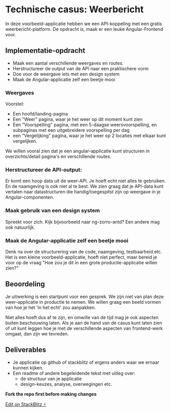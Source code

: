 # Technische casus: Weerbericht

In deze voorbeeld-applicatie hebben we een API-koppeling met een gratis weerbericht-platform. De opdracht is, maak er een leuke Angular-Frontend voor.

## Implementatie-opdracht

 - Maak een aantal verschillende weergaves en routes.
 - Herstructureer de output van de API naar een praktischere vorm
 - Doe voor de weergave iets met een design system
 - Maak de Angular-applicatie zelf een beetje mooi

### Weergaves
Voorstel:
 - Een hoofd/landing-pagina
 - Een "Weer" pagina, waar je het weer op dit moment kunt zien
 - Een "Voorspelling" pagina, met een 5-daagse weersvoorspelling, en subpaginas met een uitgebreidere voorspelling per dag
 - een "Vergelijking" pagina, waar je het weer op 2 locaties met elkaar kunt vergelijken.
 
We willen vooral zien dat je een angular-applicatie kunt structuren in overzichts/detail pagina's en verschillende routes.

### Herstructureer de API-output:

Er komt een hoop data uit de weer-API. Je hoeft echt niet alles te gebruiken. En de naamgeving is ook niet al te best. We zien graag dat je API-data kunt vertalen naar datastructuren die handig/toegespitst zijn op weergave in je Angular-componenten.

### Maak gebruik van een design system
Spreekt voor zich. Kijk bijvoorbeeld naar ng-zorro-antd? Een andere mag ook natuurlijk.

### Maak de Angular-applicatie zelf een beetje mooi
Denk na over de structurering van de code, naamgeving, testbaarheid etc. Het is een kleine voorbeeld-applicatie, hoeft niet perfect, maar bereid je voor op de vraag "Hoe zou je dit in een grote productie-applicatie willen zien?"


## Beoordeling
Je uitwerking is een startpunt voor een gesprek. We zijn niet van plan deze weer-applicatie in productie te nemen. We willen graag een beeld vormen van hoe je het 'in het echt' zou aanpakken.

Niet alles hoeft dus af te zijn, en omwille van de tijd mag je ook aspecten buiten beschouwing laten. Als je aan de hand van de casus kunt laten zien of uit kunt leggen hoe je met de verschillende aspecten van frontend-werk omgaat, dan zijn we tevreden. 

## Deliverables
 - Je applicatie op github of stackblitz of ergens anders waar we ernaar kunnen kijken.
 - Een readme of andere begeleidende tekst met uitleg over:
   - de structuur van je applicatie
   - design-keuzes, analyse, overwegingen etc.


**Fork the repo first before making changes**

[Edit on StackBlitz ⚡️](https://stackblitz.com/edit/angular-ivy-cp4fwd)
